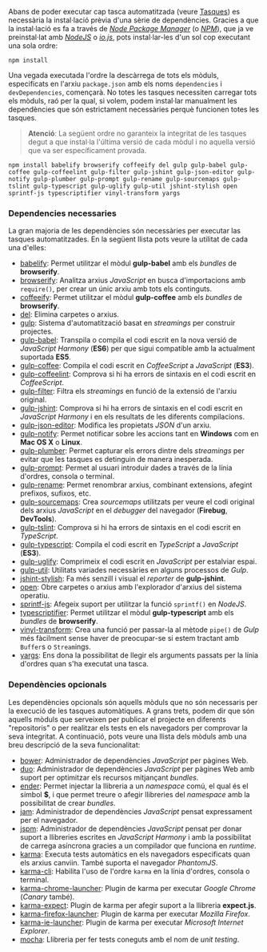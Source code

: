 Abans de poder executar cap tasca automatitzada (veure [Tasques][1]) es necessària la instal·lació prèvia d'una sèrie de dependències. Gracies a que la instal·lació es fa a través de *[Node Package Manager][2]* (o *[NPM][2]*), que ja ve preinstal·lat amb *[NodeJS][3]* o *[io.js][4]*, pots instal·lar-les d'un sol cop executant una sola ordre:

    npm install

Una vegada executada l'ordre la descàrrega de tots els mòduls, especificats en l'arxiu `package.json` amb els noms `dependencies` i `devDependencies`, començarà.
No totes les tasques necessiten carregar tots els mòduls, raó per la qual, si volem, podem instal·lar manualment les dependències que són estrictament necessàries perquè funcionen totes les tasques.

  > **Atenció**: La següent ordre no garanteix la integritat de les tasques degut a que instal·la l'última versió de cada mòdul i no aquella versió que va ser específicament provada.

    npm install babelify browserify coffeeify del gulp gulp-babel gulp-coffee gulp-coffeelint gulp-filter gulp-jshint gulp-json-editor gulp-notify gulp-plumber gulp-prompt gulp-rename gulp-sourcemaps gulp-tslint gulp-typescript gulp-uglify gulp-util jshint-stylish open sprintf-js typescriptifier vinyl-transform yargs

### Dependencies necessaries
La gran majoria de les dependències són necessàries per executar las tasques automatitzades. En la següent llista pots veure la utilitat de cada una d'elles:
* [babelify][5]: Permet utilitzar el mòdul **gulp-babel** amb els *bundles* de **browserify**.
* [browserify][6]: Analitza arxius *JavaScript* en busca d'importacions amb `require()`, per crear un únic arxiu amb tots els continguts.
* [coffeeify][7]: Permet utilitzar el mòdul **gulp-coffee** amb els *bundles* de **browserify**.
* [del][8]: Elimina carpetes o arxius.
* [gulp][9]: Sistema d'automatització basat en *streamings* per construir projectes.
* [gulp-babel][10]: Transpila o compila el codi escrit en la nova versió de *JavaScript Harmony* (**ES6**) per que sigui compatible amb la actualment suportada **ES5**.
* [gulp-coffee][11]: Compila el codi escrit en *CoffeeScript* a *JavaScript* (**ES3**).
* [gulp-coffeelint][12]: Comprova si hi ha errors de sintaxis en el codi escrit en *CoffeeScript*.
* [gulp-filter][13]: Filtra els *streamings* en funció de la extensió de l'arxiu original.
* [gulp-jshint][14]: Comprova si hi ha errors de sintaxis en el codi escrit en *JavaScript Harmony* i en els resultats de les diferents compilacions.
* [gulp-json-editor][15]: Modifica les propietats *JSON* d'un arxiu.
* [gulp-notify][16]: Permet notificar sobre les accions tant en **Windows** com en **Mac OS X** o **Linux**.
* [gulp-plumber][17]: Permet capturar els errors dintre dels *streamings* per evitar que les tasques es detinguin de manera inesperada.
* [gulp-prompt][18]: Permet al usuari introduir dades a través de la línia d'ordres, consola o terminal.
* [gulp-rename][19]: Permet renombrar arxius, combinant extensions, afegint prefixos, sufixos, etc.
* [gulp-sourcemaps][20]: Crea *sourcemaps* utilitzats per veure el codi original dels arxius *JavaScript* en el *debugger* del navegador (**Firebug**, **DevTools**).
* [gulp-tslint][21]: Comprova si hi ha errors de sintaxis en el codi escrit en *TypeScript*.
* [gulp-typescript][22]: Compila el codi escrit en *TypeScript* a *JavaScript* (**ES3**).
* [gulp-uglify][23]: Comprimeix el codi escrit en *JavaScript* per estalviar espai.
* [gulp-util][24]: Utilitats variades necessàries en alguns processos de *Gulp*.
* [jshint-stylish][25]: Fa més senzill i visual el *reporter* de **gulp-jshint**.
* [open][26]: Obre carpetes o arxius amb l'explorador d'arxius del sistema operatiu.
* [sprintf-js][27]: Afegeix suport per utilitzar la funció `sprintf()` en *NodeJS*.
* [typescriptifier][28]: Permet utilitzar el mòdul **gulp-typescript** amb els *bundles* de **browserify**.
* [vinyl-transform][29]: Crea una funció per passar-la al mètode `pipe()` de *Gulp* més fàcilment sense haver de preocupar-se si estem tractant amb `Buffer`s o `Stream`ings.
* [yargs][30]: Ens dona la possibilitat de llegir els arguments passats per la línia d'ordres quan s'ha executat una tasca.

### Dependències opcionals
Les dependències opcionals són aquells mòduls que no són necessaris per la execució de les tasques automàtiques. A grans trets, podem dir que són aquells mòduls que serveixen per publicar el projecte en diferents "repositoris" o per realitzar els tests en els navegadors per comprovar la seva integritat. A continuació, pots veure una llista dels mòduls amb una breu descripció de la seva funcionalitat:
* [bower][31]: Administrador de dependències *JavaScript* per pàgines Web.
* [duo][32]: Administrador de dependències *JavaScript* per pàgines Web amb suport per optimitzar els recursos mitjançant *bundles*.
* [ender][33]: Permet injectar la llibreria a un *namespace* comú, el qual és el símbol **$**, i que permet treure o afegir llibreries del *namespace* amb la possibilitat de crear *bundles*.
* [jam][34]: Administrador de dependències *JavaScript* pensat expressament per el navegador.
* [jspm][35]: Administrador de dependències *JavaScript* pensat per donar suport a llibreries escrites en *JavaScript Harmony* i amb la possibilitat de carrega asíncrona gracies a un compilador que funciona en *runtime*.
* [karma][36]: Executa tests automàtics en els navegadors especificats quan els arxius canviin. També suporta el navegador *PhantomJS*.
* [karma-cli][37]: Habilita l'uso de l'ordre `karma` en la línia d'ordres, consola o terminal.
* [karma-chrome-launcher][38]: Plugin de karma per executar *Google Chrome* (*Canary* també).
* [karma-expect][39]: Plugin de karma per afegir suport a la llibreria **expect.js**.
* [karma-firefox-launcher][40]: Plugin de karma per executar *Mozilla Firefox*.
* [karma-ie-launcher][41]: Plugin de karma per executar *Microsoft Internet Explorer*.
* [mocha][42]: Llibreria per fer tests coneguts amb el nom de *unit testing*.

[1]: Català-–-Tasques
[2]: https://www.npmjs.com/
[3]: https://nodejs.org/
[4]: https://iojs.org/
[5]: https://www.npmjs.com/package/babelify
[6]: https://www.npmjs.com/package/browserify
[7]: https://www.npmjs.com/package/coffeeify
[8]: https://www.npmjs.com/package/del
[9]: https://www.npmjs.com/package/gulp
[10]: https://www.npmjs.com/package/gulp-babel
[11]: https://www.npmjs.com/package/gulp-coffee
[12]: https://www.npmjs.com/package/gulp-coffeelint
[13]: https://www.npmjs.com/package/gulp-filter
[14]: https://www.npmjs.com/package/gulp-jshint
[15]: https://www.npmjs.com/package/gulp-json-editor
[16]: https://www.npmjs.com/package/gulp-notify
[17]: https://www.npmjs.com/package/gulp-plumber
[18]: https://www.npmjs.com/package/gulp-prompt
[19]: https://www.npmjs.com/package/gulp-rename
[20]: https://www.npmjs.com/package/gulp-sourcemaps
[21]: https://www.npmjs.com/package/gulp-tslint
[22]: https://www.npmjs.com/package/gulp-typescript
[23]: https://www.npmjs.com/package/gulp-uglify
[24]: https://github.com/gulpjs/gulp-util
[25]: https://www.npmjs.com/package/jshint-stylish
[26]: https://www.npmjs.com/package/open
[27]: https://www.npmjs.com/package/sprintf-js
[28]: https://www.npmjs.com/package/typescriptifier
[29]: https://www.npmjs.com/package/vinyl-transform
[30]: https://www.npmjs.com/package/yargs
[31]: http://bower.io/
[32]: http://duojs.org/
[33]: https://github.com/ender-js/ender-js
[34]: http://jamjs.org/
[35]: http://jspm.io/
[36]: http://karma-runner.github.io/
[37]: https://www.npmjs.com/package/karma-cli
[38]: https://www.npmjs.com/package/karma-chrome-launcher
[39]: https://www.npmjs.com/package/karma-expect
[40]: https://www.npmjs.com/package/karma-firefox-launcher
[41]: https://www.npmjs.com/package/karma-ie-launcher
[42]: http://mochajs.org/